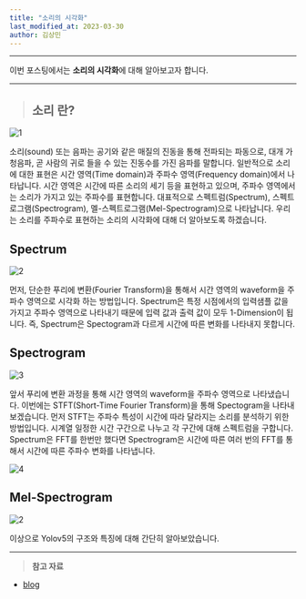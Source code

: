 ```yaml
---
title: "소리의 시각화"
last_modified_at: 2023-03-30
author: 김상민
---
```


-------------

이번 포스팅에서는 **소리의 시각화**에 대해 알아보고자 합니다.

---------------

> ## 소리 란?
![1](https://user-images.githubusercontent.com/102953592/220794646-a43a56b9-287e-46a9-85f7-f100d9571153.JPG)

소리(sound) 또는 음파는 공기와 같은 매질의 진동을 통해 전파되는 파동으로, 대개 가청음파, 곧 사람의 귀로 들을 수 있는 진동수를 가진 음파를 말합니다.
일반적으로 소리에 대한 표현은 시간 영역(Time domain)과 주파수 영역(Frequency domain)에서 나타납니다.
시간 영역은 시간에 따른 소리의 세기 등을 표현하고 있으며, 주파수 영역에서는 소리가 가지고 있는 주파수를 표현합니다.
대표적으로 스펙트럼(Spectrum), 스펙트로그램(Spectrogram), 멜-스펙트로그램(Mel-Spectrogram)으로 나타납니다.
우리는 소리를 주파수로 표현하는 소리의 시각화에 대해 더 알아보도록 하겠습니다.


## Spectrum
![2](https://user-images.githubusercontent.com/102953592/220794646-a43a56b9-287e-46a9-85f7-f100d9571153.JPG)

 먼저, 단순한 푸리에 변환(Fourier Transform)을 통해서 시간 영역의 waveform을 주파수 영역으로 시각화 하는 방법입니다.
 Spectrum은 특정 시점에서의 입력샘플 값을 가지고 주파수 영역으로 나타내기 때문에 입력 값과 출력 값이 모두 1-Dimension이 됩니다.
 즉, Spectrum은 Spectogram과 다르게 시간에 따른 변화를 나타내지 못합니다.


## Spectrogram
![3](https://user-images.githubusercontent.com/102953592/220794646-a43a56b9-287e-46a9-85f7-f100d9571153.JPG)

 앞서 푸리에 변환 과정을 통해 시간 영역의 waveform을 주파수 영역으로 나타냈습니다. 
 이번에는 STFT(Short-Time Fourier Transform)을 통해 Spectogram을 나타내보겠습니다.
 먼저 STFT는 주파수 특성이 시간에 따라 달라지는 소리를 분석하기 위한 방법입니다.
 시계열 일정한 시간 구간으로 나누고 각 구간에 대해 스펙트럼을 구합니다.
 Spectrum은 FFT를 한번만 했다면 Spectrogram은 시간에 따른 여러 번의 FFT를 통해서 시간에 따른 주파수 변화를 나타냅니다.

![4](https://user-images.githubusercontent.com/102953592/220794646-a43a56b9-287e-46a9-85f7-f100d9571153.JPG)


## Mel-Spectrogram
![2](https://user-images.githubusercontent.com/102953592/220794683-dcdbbfbf-169d-43f8-92f4-62e0f394ad1e.JPG)



이상으로 Yolov5의 구조와 특징에 대해 간단히 알아보았습니다.

------------------------

> **참고 자료**  
* [blog](https://xangmin.tistory.com/61)
